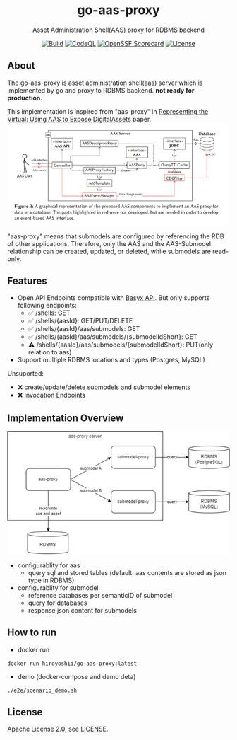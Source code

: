 <div align="center">
<h1>go-aas-proxy</h1>
<p>
Asset Administration Shell(AAS) proxy for RDBMS backend
</p>

[![Build](https://github.com/hiroyoshii/go-aas-proxy/actions/workflows/go_application.yaml/badge.svg)](https://github.com/hiroyoshii/go-aas-proxy/actions/workflows/go_application.yaml)
[![CodeQL](https://github.com/hiroyoshii/go-aas-proxy/actions/workflows/codeql.yml/badge.svg)](https://github.com/hiroyoshii/go-aas-proxy/actions/workflows/codeql.yml)
[![OpenSSF Scorecard](https://api.securityscorecards.dev/projects/github.com/hiroyoshii/go-aas-proxy/badge)](https://securityscorecards.dev/viewer/?uri=github.com/hiroyoshii/go-aas-proxy)
[![License](https://img.shields.io/github/license/hiroyoshii/go-aas-proxy)](LICENSE)

</div>


## About

The go-aas-proxy is asset administration shell(aas) server which is implemented by go and proxy to RDBMS backend. **not ready for production**.

This implementation is inspired from "aas-proxy" in [Representing the Virtual: Using AAS to Expose DigitalAssets](https://ceur-ws.org/Vol-3291/paper5.pdf) paper.
![aas-proxy](./assets/aas-proxy.png)

"aas-proxy" means that submodels are configured by referencing the RDB of other applications.
Therefore, only the AAS and the AAS-Submodel relationship can be created, updated, or deleted, while submodels are read-only.

## Features
- Open API Endpoints compatible with [Basyx API](https://app.swaggerhub.com/apis/BaSyx/basyx_asset_administration_shell_http_rest_api/v1). But only supports following endpoints:
  - :white_check_mark: /shells: GET
  - :white_check_mark: /shells/{aasId}: GET/PUT/DELETE
  - :white_check_mark: /shells/{aasId}/aas/submodels: GET
  - :white_check_mark: /shells/{aasId}/aas/submodels/{submodelIdShort}: GET
  - :warning:	 /shells/{aasId}/aas/submodels/{submodelIdShort}: PUT(only relation to aas)
- Support multiple RDBMS locations and types (Postgres, MySQL)

Unsuported:
- :x: create/update/delete submodels and submodel elements
- :x: Invocation Endpoints

## Implementation Overview
![architecture](./assets/architecture.drawio.png)
- configurablity for aas
  - query sql and stored tables (default: aas contents are stored as json type in RDBMS)
- configurablity for submodel
  - reference databases per semanticID of submodel
  - query for databases
  - response json content for submodels

## How to run
* docker run
```
docker run hiroyoshii/go-aas-proxy:latest
```
* demo (docker-compose and demo deta)
```
./e2e/scenario_demo.sh
```

## License
Apache License 2.0, see [LICENSE](./LICENSE).
